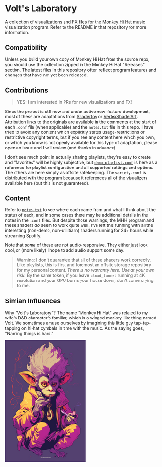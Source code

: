 # Volt's Laboratory

A collection of visualizations and FX files for the [Monkey Hi Hat](https://github.com/MV10/monkey-hi-hat) music visualization program. Refer to the README in that repository for more information.

## Compatibility
Unless you build your own copy of Monkey Hi Hat from the source repo, you should use the collection zipped in the Monkey Hi Hat "Releases" section. The latest files in this repository often reflect program features and changes that have not yet been released.

## Contributions

> YES: I am interested in PRs for new visualizations and FX!

Since the project is still new and under active new-feature development, most of these are adaptations from [Shadertoy](https://www.shadertoy.com/) or [VertexShaderArt](https://www.vertexshaderart.com/). Attribution links to the originals are available in the comments at the start of each `.conf` file (when applicable) and the `notes.txt` file in this repo. I have tried to avoid any content which explicitly states usage-restrictions or restrictive copyright terms, but if you see any content here which you own, or which you know is not openly available for this type of adaptation, please open an issue and I will review (and thanks in advance).

I don't see much point in actually sharing playlists, they're easy to create and "favorites" will be highly subjective, but [`demo_playlist.conf`](playlists/demo_playlist.conf) is here as a reference for playlist configuration and all supported settings and options. The others are here simply as offsite safekeeping. The `variety.conf` is distributed with the program because it references all of the visualizers available here (but this is not guaranteed).

## Content

Refer to [`notes.txt`](./notes.txt) to see where each came from and what I think about the status of each, and in some cases there may be additional details in the notes in the `.conf` files. But despite those warnings, the MHH program and these shaders _do_ seem to work quite well. I've left this running with all the interesting (non-demo, non-utilitiarn) shaders running for 24+ hours while streaming Spotify.

Note that _some_ of these are not audio-responsive. They either just look cool, or (more likely) I hope to  add audio support some day.

> Warning: I don't guarantee that all of these shaders work correctly. Like playlists, this is first and foremost an offsite storage repository for my personal content. _There is no warranty here. Use at your own risk._ By the same token, if you leave `cloud_tunnel` running at 4K resolution and your GPU burns your house down, don't come crying to me.

## Simian Influences

Why "Volt's Laboratory"? The name "Monkey Hi Hat" was related to my wife's D&D character's familiar, which is a winged monkey-like thing named Volt. We sometimes amuse ourselves by imagining this little guy tap-tap-tapping on hi-hat cymbals in time with the music. As the saying goes, "Naming things is hard."

<img src="https://github.com/MV10/volts-laboratory/blob/master/misc/mhh.png" height="400px"/>
